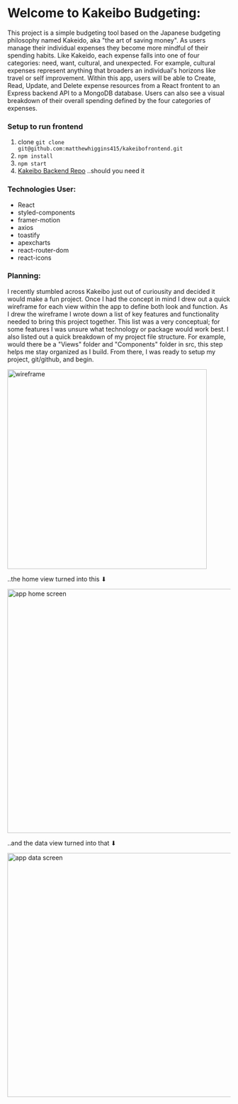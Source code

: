 # Welcome to Kakeibo Budgeting:
This project is a simple budgeting tool based on the Japanese budgeting philosophy named Kakeido, aka "the art of saving money". As users manage their individual expenses they become more mindful of their spending habits. Like Kakeido, each expense falls into one of four categories: need, want, cultural, and unexpected. For example, cultural expenses represent anything that broaders an individual's horizons like travel or self improvement. Within this app, users will be able to Create, Read, Update, and Delete expense resources from a React frontent to an Express backend API to a MongoDB database. Users can also see a visual breakdown of their overall spending defined by the four categories of expenses.   

### Setup to run frontend 
1. clone ``` git clone git@github.com:matthewhiggins415/kakeibofrontend.git ```
2. ``` npm install ```
3. ``` npm start ```
4. [Kakeibo Backend Repo](https://github.com/matthewhiggins415/kakeibobackend) ..should you need it

### Technologies User: 
- React 
- styled-components
- framer-motion
- axios
- toastify
- apexcharts
- react-router-dom
- react-icons

### Planning: 
I recently stumbled across Kakeibo just out of curiousity and decided it would make a fun project. Once I had the concept in mind I drew out a quick wireframe for each view within the app to define both look and function. As I drew the wireframe I wrote down a list of key features and functionality needed to bring this project together. This list was a very conceptual; for some features I was unsure what technology or package would work best. I also listed out a quick breakdown of my project file structure. For example, would there be a "Views" folder and "Components" folder in src, this step helps me stay organized as I build. From there, I was ready to setup my project, git/github, and begin. 

<img src="https://user-images.githubusercontent.com/67120920/157351099-f944a781-0d82-4015-a02a-5f2f14e1734d.jpg" alt="wireframe" style="width:450px; height: 450px; margin: 0 auto;"/>

..the home view turned into this ⬇

<img src="https://user-images.githubusercontent.com/67120920/157352116-b3dab2ac-3a16-466e-b903-ffa60f7594c8.png" alt="app home screen" style="width:550px; height:auto; margin:0 auto;"/>

..and the data view turned into that ⬇

<img src="https://user-images.githubusercontent.com/67120920/157352124-9848975e-a775-426e-bc9f-b858895c1e6a.png" alt="app data screen" style="width:550px; height:auto; margin:0 auto;"/>

